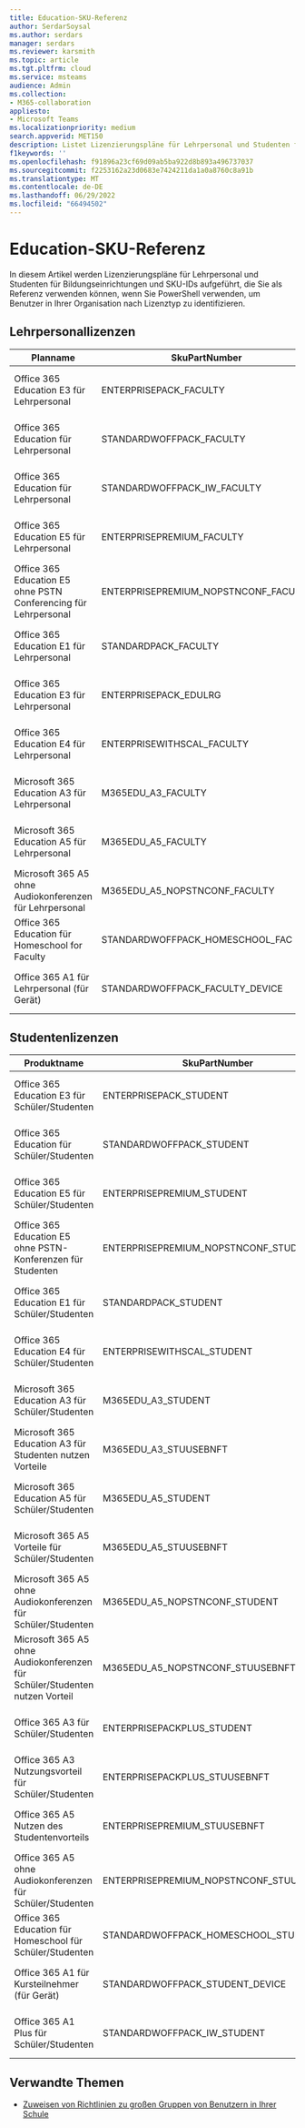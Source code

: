 ```yaml
---
title: Education-SKU-Referenz
author: SerdarSoysal
ms.author: serdars
manager: serdars
ms.reviewer: karsmith
ms.topic: article
ms.tgt.pltfrm: cloud
ms.service: msteams
audience: Admin
ms.collection:
- M365-collaboration
appliesto:
- Microsoft Teams
ms.localizationpriority: medium
search.appverid: MET150
description: Listet Lizenzierungspläne für Lehrpersonal und Studenten für Bildungseinrichtungen und SKU-IDs auf.
f1keywords: ''
ms.openlocfilehash: f91896a23cf69d09ab5ba922d8b893a496737037
ms.sourcegitcommit: f2253162a23d0683e7424211da1a0a8760c8a91b
ms.translationtype: MT
ms.contentlocale: de-DE
ms.lasthandoff: 06/29/2022
ms.locfileid: "66494502"
---
```

# <a name="education-sku-reference"></a>Education-SKU-Referenz

In diesem Artikel werden Lizenzierungspläne für Lehrpersonal und Studenten für Bildungseinrichtungen und SKU-IDs aufgeführt, die Sie als Referenz verwenden können, wenn Sie PowerShell verwenden, um Benutzer in Ihrer Organisation nach Lizenztyp zu identifizieren.

## <a name="faculty-licenses"></a>Lehrpersonallizenzen

|Planname |SkuPartNumber   |SkuID |
|---------|---------|---------|
|Office 365 Education E3 für Lehrpersonal     |ENTERPRISEPACK_FACULTY         |e4fa3838-3d01-42df-aa28-5e0a4c68604b         |
|Office 365 Education für Lehrpersonal       |STANDARDWOFFPACK_FACULTY        |94763226-9b3c-4e75-a931-5c89701abe66         |
|Office 365 Education für Lehrpersonal       |STANDARDWOFFPACK_IW_FACULTY     |78e66a63-337a-4a9a-8959-41c6654dfb56         |
|Office 365 Education E5 für Lehrpersonal    |ENTERPRISEPREMIUM_FACULTY       |a4585165-0533-458a-97e3-c400570268c4         |
|Office 365 Education E5 ohne PSTN Conferencing für Lehrpersonal      |ENTERPRISEPREMIUM_NOPSTNCONF_FACULTY         |9a320620-ca3d-4705-a79d-27c135c96e05         |
|Office 365 Education E1 für Lehrpersonal     |STANDARDPACK_FACULTY         |a19037fc-48b4-4d57-b079-ce44b7832473         |
|Office 365 Education E3 für Lehrpersonal     |ENTERPRISEPACK_EDULRG         |f5a9147f-b4f8-4924-a9f0-8fadaac4982f         |
|Office 365 Education E4 für Lehrpersonal      |ENTERPRISEWITHSCAL_FACULTY         |16732e85-c0e3-438e-a82f-71f39cbe2acb         |
|Microsoft 365 Education A3 für Lehrpersonal      |M365EDU_A3_FACULTY         |4b590615-0888-425a-a965-b3bf7789848d         |
|Microsoft 365 Education A5 für Lehrpersonal       |M365EDU_A5_FACULTY         |e97c048c-37a4-45fb-ab50-922fbf07a370         |
|Microsoft 365 A5 ohne Audiokonferenzen für Lehrpersonal     |M365EDU_A5_NOPSTNCONF_FACULTY         |e578b273-6db4-4691-bba0-8d691f4da603         |
|Office 365 Education für Homeschool for Faculty     |STANDARDWOFFPACK_HOMESCHOOL_FAC         |43e691ad-1491-4e8c-8dc9-da6b8262c03b         |
|Office 365 A1 für Lehrpersonal (für Gerät)     |STANDARDWOFFPACK_FACULTY_DEVICE         |af4e28de-6b52-4fd3-a5f4-6bf708a304d3         |

## <a name="student-licenses"></a>Studentenlizenzen

|Produktname |SkuPartNumber   |SkuID |
|---------|---------|---------|
|Office 365 Education E3 für Schüler/Studenten       |ENTERPRISEPACK_STUDENT         |8fc2205d-4e51-4401-97f0-5c89ef1aafbb         |
|Office 365 Education für Schüler/Studenten     |STANDARDWOFFPACK_STUDENT         |314c4481-f395-4525-be8b-2ec4bb1e9d91         |
|Office 365 Education E5 für Schüler/Studenten      |ENTERPRISEPREMIUM_STUDENT         |ee656612-49fa-43e5-b67e-cb1fdf7699df         |
|Office 365 Education E5 ohne PSTN-Konferenzen für Studenten     |ENTERPRISEPREMIUM_NOPSTNCONF_STUDENT         |1164451b-e2e5-4c9e-8fa6-e5122d90dbdc         |
|Office 365 Education E1 für Schüler/Studenten       |STANDARDPACK_STUDENT         |d37ba356-38c5-4c82-90da-3d714f72a382         |
|Office 365 Education E4 für Schüler/Studenten      |ENTERPRISEWITHSCAL_STUDENT         |05e8cabf-68b5-480f-a930-2143d472d959         |
|Microsoft 365 Education A3 für Schüler/Studenten      |M365EDU_A3_STUDENT         |7cfd9a2b-e110-4c39-bf20-c6a3f36a3121         |
|Microsoft 365 Education A3 für Studenten nutzen Vorteile       |M365EDU_A3_STUUSEBNFT         |18250162-5d87-4436-a834-d795c15c80f3         |
|Microsoft 365 Education A5 für Schüler/Studenten        |M365EDU_A5_STUDENT       |46c119d4-0379-4a9d-85e4-97c66d3f909e        |
|Microsoft 365 A5 Vorteile für Schüler/Studenten     |M365EDU_A5_STUUSEBNFT         |31d57bc7-3a05-4867-ab53-97a17835a411         |
|Microsoft 365 A5 ohne Audiokonferenzen für Schüler/Studenten      |M365EDU_A5_NOPSTNCONF_STUDENT         |a25c01ce-bab1-47e9-a6d0-ebe939b99ff9         |
|Microsoft 365 A5 ohne Audiokonferenzen für Schüler/Studenten nutzen Vorteil    |M365EDU_A5_NOPSTNCONF_STUUSEBNFT         |81441ae1-0b31-4185-a6c0-32b6b84d419f         |
|Office 365 A3 für Schüler/Studenten     |ENTERPRISEPACKPLUS_STUDENT         |98b6e773-24d4-4c0d-a968-6e787a1f8204         |
|Office 365 A3 Nutzungsvorteil für Schüler/Studenten     |ENTERPRISEPACKPLUS_STUUSEBNFT         |476aad1e-7a7f-473c-9d20-35665a5cbd4f         |
|Office 365 A5 Nutzen des Studentenvorteils    |ENTERPRISEPREMIUM_STUUSEBNFT         |f6e603f1-1a6d-4d32-a730-34b809cb9731         |
|Office 365 A5 ohne Audiokonferenzen für Schüler/Studenten  |ENTERPRISEPREMIUM_NOPSTNCONF_STUUSEBNFT         |bc86c9cd-3058-43ba-9972-141678675ac1         |
|Office 365 Education für Homeschool für Schüler/Studenten     |STANDARDWOFFPACK_HOMESCHOOL_STU         |afbb89a7-db5f-45fb-8af0-1bc5c5015709         |
|Office 365 A1 für Kursteilnehmer (für Gerät)     |STANDARDWOFFPACK_STUDENT_DEVICE         |160d609e-ab08-4fce-bc1c-ea13321942ac         |
|Office 365 A1 Plus für Schüler/Studenten     |STANDARDWOFFPACK_IW_STUDENT         |e82ae690-a2d5-4d76-8d30-7c6e01e6022e         |

## <a name="related-topics"></a>Verwandte Themen

- [Zuweisen von Richtlinien zu großen Gruppen von Benutzern in Ihrer Schule](batch-group-policy-assignment-edu.md)
